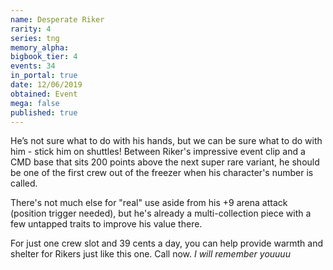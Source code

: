 ```yaml
---
name: Desperate Riker
rarity: 4
series: tng
memory_alpha:
bigbook_tier: 4
events: 34
in_portal: true
date: 12/06/2019
obtained: Event
mega: false
published: true
---
```


He’s not sure what to do with his hands, but we can be sure what to do with him - stick him on shuttles! Between Riker's impressive event clip and a CMD base that sits 200 points above the next super rare variant, he should be one of the first crew out of the freezer when his character's number is called.

There's not much else for "real" use aside from his +9 arena attack (position trigger needed), but he's already a multi-collection piece with a few untapped traits to improve his value there.

For just one crew slot and 39 cents a day, you can help provide warmth and shelter for Rikers just like this one. Call now. *I will remember youuuu*
